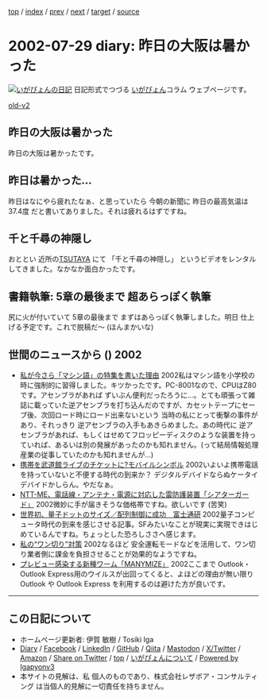 [top](../index.html) 
 / [index](index.html) 
 / [prev](ig020726.html) 
 / [next](ig020730.html) 
 / [target](https://www.igapyon.jp/igapyon/diary/2002/ig020729.html) 
 / [source](https://github.com/igapyon/diary/blob/master/2002/ig020729.src.md) 

2002-07-29 diary: 昨日の大阪は暑かった
=====================================================================================================
[![いがぴょんの日記](https://www.igapyon.jp/igapyon/diary/images/iga202308_64.jpg "いがぴょん")](https://www.igapyon.jp/igapyon/diary/memo/memoigapyon.html) 日記形式でつづる [いがぴょん](https://www.igapyon.jp/igapyon/diary/memo/memoigapyon.html)コラム ウェブページです。

[old-v2](ig020729-orig.html)

## 昨日の大阪は暑かった

昨日の大阪は暑かったです。


## 昨日は暑かった…

昨日はなにやら疲れたなぁ、と思っていたら 今朝の新聞に 昨日の最高気温は
37.4度 だと書いてありました。それは疲れるはずですね。

## 千と千尋の神隠し

おととい 近所の[TSUTAYA](http://www.tsutaya.co.jp/) にて 「千と千尋の神隠し」 というビデオをレンタルしてきました。なかなか面白かったです。

## 書籍執筆: 5章の最後まで 超あらっぽく執筆

尻に火が付いていて 5章の最後まで まずはあらっぽく執筆しました。明日 仕上げる予定です。これで脱稿だ～
(ほんまかいな)

## 世間のニュースから () 2002

* [私が今さら「マシン語」の特集を書いた理由](http://itpro.nikkeibp.co.jp/free/ITPro/OPINION/20020728/1/)  2002私はマシン語を小学校の時に強制的に習得しました。キツかったです。PC-8001なので、CPUはZ80です。アセンブラがあれば ずいぶん便利だったろうに…。とても頑張って雑誌に載っていた逆アセンブラを打ち込んだのですが、カセットテープにセーブ後、次回ロード時にロード出来ないという 当時の私にとって衝撃の事件があり、それっきり 逆アセンブラの入手もあきらめました。あの時代に 逆アセンブラがあれば、もしくはせめてフロッピーディスクのような装置を持っていれば、あるいは別の発展があったのかも知れません。(って結局情報処理産業の従事していたのかも知れませんが…)
* [携帯を武道館ライブのチケットに?モバイルシンボル](http://www.zdnet.co.jp/mobile/0207/26/n_symbol.html)  2002いよいよ携帯電話を持っていないと不便する時代の到来か？ デジタルデバイドならぬケータイデバイドかしらん。やだなぁ。
* [NTT-ME、電話線・アンテナ・電源に対応した雷防護装置「シアターガード」](http://www.watch.impress.co.jp/broadband/news/2002/07/26/sgd.htm)  2002微妙に手が届きそうな価格帯ですね。欲しいです (苦笑)
* [世界初、量子ドットのサイズ／配列制御に成功　富士通研](http://www.zdnet.co.jp/news/0207/29/njbt_03.html)  2002量子コンピュータ時代の到来を感じさせる記事。SFみたいなことが現実に実現できはじめているんですね。ちょっとした恐ろしささへ感じます。
* [私の“ワン切り”対策](http://www.zdnet.co.jp/mobile/0207/25/n_wangiri2.html)  2002なるほど 安全運転モードなどを活用して、ワン切り業者側に課金を負担させることが効果的なようですね。
* [プレビュー感染する新種ワーム「MANYMIZE」](http://www.zdnet.co.jp/news/0207/29/njbt_13.html)  2002ここまで Outlook・Outlook Express用のウイルスが出回ってくると、よほどの理由が無い限り Outlook や Outlook Express を利用するのは避けた方が良いです。


----------------------------------------------------------------------------------------------------

## この日記について

* ホームページ更新者: 伊賀 敏樹 / Tosiki Iga
* [Diary](https://www.igapyon.jp/igapyon/diary/) / [Facebook](https://www.facebook.com/igapyon) / [LinkedIn](https://www.linkedin.com/in/toshikiiga) / [GitHub](https://github.com/igapyon) / [Qiita](https://qiita.com/igapyon) / [Mastodon](https://social.vivaldi.net/@igapyon) / [X/Twitter](https://twitter.com/ToshikiIga) / [Amazon](https://www.amazon.co.jp/%E4%BC%8A%E8%B3%80-%E6%95%8F%E6%A8%B9/e/B004LTQWCQ) / 
[Share on Twitter](https://twitter.com/intent/tweet?hashtags=igapyon%2Cdiary%2C%E3%81%84%E3%81%8C%E3%81%B4%E3%82%87%E3%82%93&text=%E6%98%A8%E6%97%A5%E3%81%AE%E5%A4%A7%E9%98%AA%E3%81%AF%E6%9A%91%E3%81%8B%E3%81%A3%E3%81%9F&url=https%3A%2F%2Fwww.igapyon.jp%2Figapyon%2Fdiary%2F2002%2Fig020729.html) / [top](../index.html) / [いがぴょんについて](https://www.igapyon.jp/igapyon/diary/memo/memoigapyon.html) / [Powered by Igapyonv3](https://github.com/igapyon/igapyonv3)
* 本サイトの見解は、私 個人のものであり、株式会社レザボア・コンサルティング は当個人的見解に一切責任を持ちません。 
